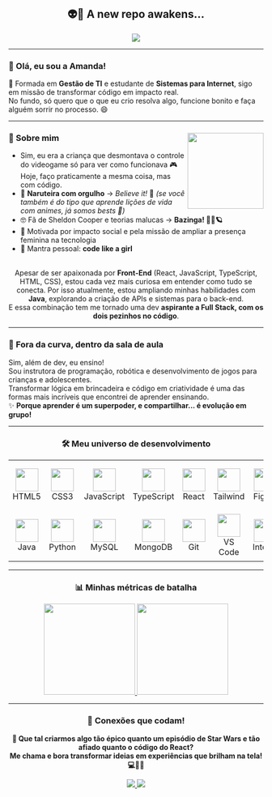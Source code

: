 <h2 align="center">👽🖖 A new repo awakens...</h2>

<div align="center">
  <a href="https://git.io/typing-svg">
    <img src="https://readme-typing-svg.demolab.com?font=Fira+Code&pause=1000&color=BC47F7&background=FF56FF00&center=true&width=435&lines=Aspiring+Full-Stack+Developer+%F0%9F%9A%80"/>
  </a>
</div>

---

### 💜 Olá, eu sou a Amanda!

🧠 Formada em **Gestão de TI** e estudante de **Sistemas para Internet**, sigo em missão de transformar código em impacto real.  
No fundo, só quero que o que eu crio resolva algo, funcione bonito e faça alguém sorrir no processo. 😄

---

### 💫 Sobre mim <img src="https://media1.giphy.com/media/v1.Y2lkPTc5MGI3NjExdmN0OG5kdGw4YzZxeTl2YmdkaHl2cWt1YXhrZjhpYm4wb2FqdW52eCZlcD12MV9pbnRlcm5hbF9naWZfYnlfaWQmY3Q9Zw/xUOwG5hJ7pO0A2xx3G/giphy.webp" height="150" align="right" />

- Sim, eu era a criança que desmontava o controle do videogame só para ver como funcionava 🎮<br>
  Hoje, faço praticamente a mesma coisa, mas com código.
- 🍜 **Naruteira com orgulho** → *Believe it!* 🧡 *(se você também é do tipo que aprende lições de vida com animes, já somos bests 👊)*  
- 🤓 Fã de Sheldon Cooper e teorias malucas → **Bazinga! 🧠💥🪐**  
- 🎯 Motivada por impacto social e pela missão de ampliar a presença feminina na tecnologia
- 💜 Mantra pessoal: **code like a girl** <br><br>

<p align="center">
Apesar de ser apaixonada por <b>Front-End</b> (React, JavaScript, TypeScript, HTML, CSS), estou cada vez mais curiosa em entender como tudo se conecta.
Por isso atualmente, estou ampliando minhas habilidades com <b>Java</b>, explorando a criação de APIs e sistemas para o back-end.<br>
E essa combinação tem me tornado uma dev <b>aspirante a Full Stack, com os dois pezinhos no código</b>.
</p>

---

### 🚀 Fora da curva, dentro da sala de aula

Sim, além de dev, eu ensino! <br>
Sou instrutora de programação, robótica e desenvolvimento de jogos para crianças e adolescentes.  
Transformar lógica em brincadeira e código em criatividade é uma das formas mais incríveis que encontrei de aprender ensinando. <br>
✨ **Porque aprender é um superpoder, e compartilhar... é evolução em grupo!**

---

<h3 align="center">🛠️ Meu universo de desenvolvimento</h3>

<div align="center">

<table>
  <!-- Linha 1: FRONT-END -->
  <tr>
    <td align="center" width="100" height="100">
      <img src="https://cdn.jsdelivr.net/gh/devicons/devicon/icons/html5/html5-original.svg" width="45" /><br>
      HTML5
    </td>
    <td align="center" width="100" height="100">
      <img src="https://cdn.jsdelivr.net/gh/devicons/devicon/icons/css3/css3-original.svg" width="45" /><br>
      CSS3
    </td>
    <td align="center" width="100" height="100">
      <img src="https://cdn.jsdelivr.net/gh/devicons/devicon/icons/javascript/javascript-original.svg" width="45" /><br>
      JavaScript
    </td>
    <td align="center" width="100" height="100">
      <img src="https://cdn.jsdelivr.net/gh/devicons/devicon/icons/typescript/typescript-original.svg" width="45" /><br>
      TypeScript
    </td>
    <td align="center" width="100" height="100">
      <img src="https://cdn.jsdelivr.net/gh/devicons/devicon/icons/react/react-original.svg" width="45" /><br>
      React
    </td>
    <td align="center" width="100" height="100">
      <img src="https://cdn.jsdelivr.net/gh/devicons/devicon/icons/tailwindcss/tailwindcss-original-wordmark.svg" width="45" /><br>
      Tailwind
    </td>
    <td align="center" width="100" height="100">
      <img src="https://cdn.jsdelivr.net/gh/devicons/devicon/icons/figma/figma-original.svg" width="45" /><br>
      Figma
    </td>
  </tr>

  <!-- Linha 2: BACK-END + FERRAMENTAS -->
  <tr>
    <td align="center" width="100" height="100">
      <img src="https://cdn.jsdelivr.net/gh/devicons/devicon/icons/java/java-original.svg" width="45" /><br>
      Java
    </td>
    <td align="center" width="100" height="100">
      <img src="https://cdn.jsdelivr.net/gh/devicons/devicon/icons/python/python-original.svg" width="45" /><br>
      Python
    </td>
    <td align="center" width="100" height="100">
      <img src="https://cdn.jsdelivr.net/gh/devicons/devicon/icons/mysql/mysql-original.svg" width="45" /><br>
      MySQL
    </td>
    <td align="center" width="100" height="100">
      <img src="https://cdn.jsdelivr.net/gh/devicons/devicon/icons/mongodb/mongodb-original.svg" width="45" /><br>
      MongoDB
    </td>
    <td align="center" width="100" height="100">
      <img src="https://cdn.jsdelivr.net/gh/devicons/devicon/icons/git/git-original.svg" width="45" /><br>
      Git
    </td>
    <td align="center" width="100" height="100">
      <img src="https://cdn.jsdelivr.net/gh/devicons/devicon/icons/vscode/vscode-original.svg" width="45" /><br>
      VS Code
    </td>
    <td align="center" width="100" height="100">
      <img src="https://cdn.jsdelivr.net/gh/devicons/devicon/icons/intellij/intellij-original.svg" width="45" /><br>
      IntelliJ
    </td>
  </tr>
</table>

</div>

---

<h3 align="center">📊 Minhas métricas de batalha</h3>

<div align="center">

<a href="https://github.com/amanda-gagliero">
  <img height="180em" src="https://github-readme-stats.vercel.app/api?username=amanda-gagliero&show_icons=true&theme=radical&include_all_commits=true&count_private=true&hide_border=true"/>
</a>
<a href="https://github.com/amanda-gagliero">
  <img height="180em" src="https://github-readme-stats.vercel.app/api/top-langs/?username=amanda-gagliero&layout=compact&theme=radical&hide_border=true&langs_count=6"/>
</a>

</div>

---

<h3 align="center">🌈 Conexões que codam!</h3>

<p align="center"><strong>🚀 Que tal criarmos algo tão épico quanto um episódio de Star Wars e tão afiado quanto o código do React?<br>Me chama e bora transformar ideias em experiências que brilham na tela! 💻🌌✨</strong></p>

<div align="center">
  <a href="mailto:amandagagliero@gmail.com" target="_blank">
    <img src="https://img.shields.io/badge/Gmail-D14836?style=flat&logo=gmail&logoColor=white&labelColor=D14836&color=E57373" />
  </a>
  <a href="https://www.linkedin.com/in/amanda-gagliero/" target="_blank">
    <img src="https://img.shields.io/badge/LinkedIn-0077B5?style=flat&logo=linkedin&logoColor=white&labelColor=0077B5&color=4DA6FF" />
  </a>
</div>




